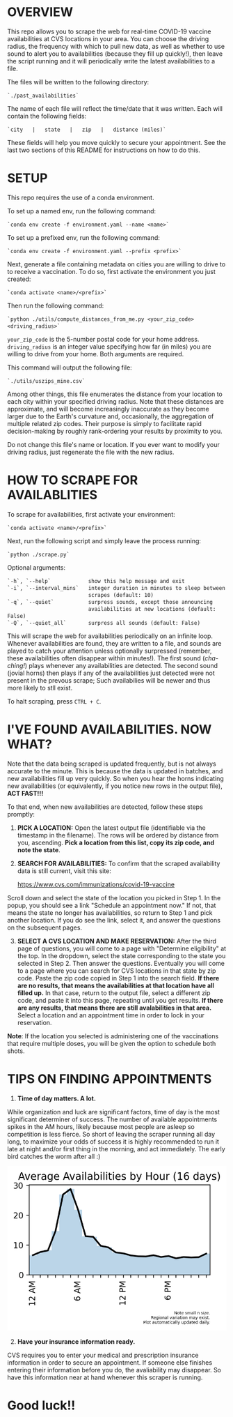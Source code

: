 # OVERVIEW

This repo allows you to scrape the web for real-time COVID-19 vaccine
availabilities at CVS locations in your area. You can choose the driving
radius, the frequency with which to pull new data, as well as whether to
use sound to alert you to availabilities (because they fill up quickly!),
then leave the script running and it will periodically write the latest
availabilities to a file.

The files will be written to the following directory:

    `./past_availabilities`

The name of each file will reflect the time/date that it was written. Each
will contain the following fields:

    `city   |   state   |   zip   |   distance (miles)`

These fields will help you move quickly to secure your appointment. See
the last two sections of this README for instructions on how to do this.


# SETUP

This repo requires the use of a conda environment.

To set up a named env, run the following command:

    `conda env create -f environment.yaml --name <name>`

To set up a prefixed env, run the following command:

    `conda env create -f environment.yaml --prefix <prefix>`

Next, generate a file containing metadata on cities you are willing to drive
to to receive a vaccination. To do so, first activate the environment you
just created:

    `conda activate <name>/<prefix>`

Then run the following command:

    `python ./utils/compute_distances_from_me.py <your_zip_code> <driving_radius>`

`your_zip_code` is the 5-number postal code for your home address.
`driving_radius` is an integer value specifying how far (in miles) you are
willing to drive from your home. Both arguments are required.

This command will output the following file:

    `./utils/uszips_mine.csv`

Among other things, this file enumerates the distance from your location to
each city within your specified driving radius. Note that these distances are
approximate, and will become increasingly inaccurate as they become larger
due to the Earth's curvature and, occasionally, the aggregation of multiple
related zip codes. Their purpose is simply to facilitate rapid decision-making
by roughly rank-ordering your results by proximity to you.

Do not change this file's name or location. If you ever want to modify your
driving radius, just regenerate the file with the new radius.


# HOW TO SCRAPE FOR AVAILABLITIES

To scrape for availabilities, first activate your environment:

    `conda activate <name>/<prefix>`

Next, run the following script and simply leave the process running:

    `python ./scrape.py`

Optional arguments:

    `-h`, `--help`            show this help message and exit
    `-i`, `--interval_mins`   integer duration in minutes to sleep between
                              scrapes (default: 10)
    `-q`, `--quiet`           surpress sounds, except those announcing
                              availabilities at new locations (default: False)
    `-Q`, `--quiet_all`       surpress all sounds (default: False)

This will scrape the web for availabilities periodically on an infinite
loop. Whenever availabilities are found, they are written to a file, and
sounds are played to catch your attention unless optionally surpressed
(remember, these availabilities often disappear within minutes!). The first
sound (*cha-ching!*) plays whenever any availabilities are detected. The
second sound (jovial horns) then plays if any of the availabilities just
detected were not present in the prevous scrape; Such availabilies will be
newer and thus more likely to stll exist.

To halt scraping, press `CTRL + C`.


# I'VE FOUND AVAILABILITIES. NOW WHAT?

Note that the data being scraped is updated frequently, but is not always
accurate to the minute. This is because the data is updated in batches,
and new availabilities fill up very quickly. So when you hear the horns
indicating new availabilities (or equivalently, if you notice new rows
in the output file), **ACT FAST!!!**

To that end, when new availabilities are detected, follow these steps
promptly:

1. **PICK A LOCATION:** Open the latest output file (identifiable via the
timestamp in the filename). The rows will be ordered by distance from you,
ascending. **Pick a location from this list, copy its zip code, and note
the state**.

2. **SEARCH FOR AVAILABILITIES:** To confirm that the scraped availability
data is still current, visit this site:

    https://www.cvs.com/immunizations/covid-19-vaccine

Scroll down and select the state of the location you picked in Step 1.
In the popup, you should see a link "Schedule an appointment now." If not,
that means the state no longer has availabilities, so return to Step 1 and
pick another location. If you do see the link, select it, and answer the
questions on the subsequent pages.

3. **SELECT A CVS LOCATION AND MAKE RESERVATION:** After the third page of
questions, you will come to a page with "Determine eligibility" at the top.
In the dropdown, select the state corresponding to the state you selected
in Step 2. Then answer the questions. Eventually you will come to a page
where you can search for CVS locations in that state by zip code. Paste the
zip code copied in Step 1 into the search field. **If there are no results,
that means the availabilities at that location have all filled up.** In
that case, return to the output file, select a different zip code, and
paste it into this page, repeating until you get results. **If there are
any results, that means there are still avalabilities in that area.** Select
a location and an appointment time in order to lock in your reservation.

**Note**: If the location you selected is administering one of the vaccinations
that require multiple doses, you will be given the option to schedule both shots.


# TIPS ON FINDING APPOINTMENTS

1. **Time of day matters. A lot.**

While organization and luck are significant factors, time of day is the most
significant determiner of success. The number of available appointments spikes
in the AM hours, likely because most people are asleep so competition is less
fierce. So short of leaving the scraper running all day long, to maximize your
odds of success it is highly recommended to run it late at night and/or first
thing in the morning, and act immediately. The early bird catches the worm after
all :)

![image info](./utils/fig.png)

2. **Have your insurance information ready.**

CVS requires you to enter your medical and prescription insurance information
in order to secure an appointment. If someone else finishes entering their
information before you do, the avaliability may disappear. So have this
information near at hand whenever this scraper is running.

# Good luck!!
